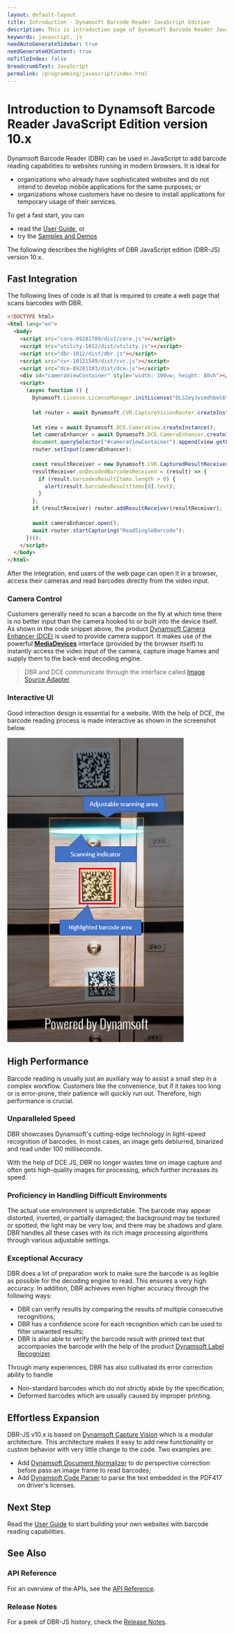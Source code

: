 ```yaml
---
layout: default-layout
title: Introduction - Dynamsoft Barcode Reader JavaScript Edition
description: This is introduction page of Dynamsoft Barcode Reader JavaScript SDK version 10.0.20.
keywords: javascript, js
needAutoGenerateSidebar: true
needGenerateH3Content: true
noTitleIndex: false
breadcrumbText: JavaScript
permalink: /programming/javascript/index.html
---
```


# Introduction to Dynamsoft Barcode Reader JavaScript Edition version 10.x

Dynamsoft Barcode Reader (DBR) can be used in JavaScript to add barcode reading capabilities to websites running in modern browsers. It is ideal for

* organizations who already have sophisticated websites and do not intend to develop mobile applications for the same purposes; or
* organizations whose customers have no desire to install applications for temporary usage of their services.

To get a fast start, you can

* read the [User Guide](user-guide/), or
* try the [Samples and Demos](samples-demos/)

The following describes the highlights of DBR JavaScript edition (DBR-JS) version 10.x.

## Fast Integration

The following lines of code is all that is required to create a web page that scans barcodes with DBR.

``` html
<!DOCTYPE html>
<html lang="en">
  <body>
    <script src="core-09281709/dist/core.js"></script>
    <script src="utility-1012/dist/utility.js"></script>
    <script src="dbr-1012/dist/dbr.js"></script>
    <script src="cvr-10121549/dist/cvr.js"></script>
    <script src="dce-09281103/dist/dce.js"></script>
    <div id="cameraViewContainer" style="width: 100vw; height: 80vh"></div>
    <script>
      (async function () {
        Dynamsoft.License.LicenseManager.initLicense("DLS2eyJvcmdhbml6YXRpb25JRCI6IjIwMDAwMSJ9");

        let router = await Dynamsoft.CVR.CaptureVisionRouter.createInstance();
        
        let view = await Dynamsoft.DCE.CameraView.createInstance();
        let cameraEnhancer = await Dynamsoft.DCE.CameraEnhancer.createInstance(view);
        document.querySelector("#cameraViewContainer").append(view.getUIElement());
        router.setInput(cameraEnhancer);

        const resultReceiver = new Dynamsoft.CVR.CapturedResultReceiver();
        resultReceiver.onDecodedBarcodesReceived = (result) => {
          if (result.barcodesResultItems.length > 0) {
            alert(result.barcodesResultItems[0].text);
          }
        };
        if (resultReceiver) router.addResultReceiver(resultReceiver);

        await cameraEnhancer.open();
        await router.startCapturing("ReadSingleBarcode");
      })();
    </script>
  </body>
</html>
```

After the integration, end users of the web page can open it in a browser, access their cameras and read barcodes directly from the video input.

### Camera Control

Customers generally need to scan a barcode on the fly at which time there is no better input than the camera hooked to or built into the device itself. As shown in the code snippet above, the product [Dynamsoft Camera Enhancer (DCE)](https://www.dynamsoft.com/camera-enhancer/docs/web/programming/javascript/user-guide/index.html) is used to provide camera support. It makes use of the powerful [**MediaDevices**](https://developer.mozilla.org/en-US/docs/Web/API/MediaDevices) interface (provided by the browser itself) to instantly access the video input of the camera, capture image frames and supply them to the back-end decoding engine.

> DBR and DCE communicate through the interface called [Image Source Adapter](https://www.dynamsoft.com/capture-vision/docs/core/architecture/input.html#image-source-adapter?lang=js).

### Interactive UI

Good interaction design is essential for a website. With the help of DCE, the barcode reading process is made interactive as shown in the screenshot below.

![Interactive UI](assets/interactive-ui.png)

## High Performance

Barcode reading is usually just an auxiliary way to assist a small step in a complex workflow. Customers like the convenience, but if it takes too long or is error-prone, their patience will quickly run out. Therefore, high performance is crucial.

### Unparalleled Speed

DBR showcases Dynamsoft's cutting-edge technology in light-speed recognition of barcodes. In most cases, an image gets deblurred, binarized and read under 100 milliseconds.

With the help of DCE JS, DBR no longer wastes time on image capture and often gets high-quality images for processing, which further increases its speed.

### Proficiency in Handling Difficult Environments

The actual use environment is unpredictable. The barcode may appear distorted, inverted, or partially damaged; the background may be textured or spotted; the light may be very low, and there may be shadows and glare. DBR handles all these cases with its rich image processing algorithms through various adjustable settings.

### Exceptional Accuracy

DBR does a lot of preparation work to make sure the barcode is as legible as possible for the decoding engine to read. This ensures a very high accuracy. In addition, DBR achieves even higher accuracy through the following ways:

* DBR can verify results by comparing the results of multiple consecutive recognitions;
* DBR has a confidence score for each recognition which can be used to filter unwanted results;
* DBR is also able to verify the barcode result with printed text that accompanies the barcode with the help of the product [Dynamsoft Label Recognizer](https://www.dynamsoft.com/label-recognition/docs/web/programming/javascript/user-guide.html).

Through many experiences, DBR has also cultivated its error correction ability to handle

* Non-standard barcodes which do not strictly abide by the specification;
* Deformed barcodes which are usually caused by improper printing.

## Effortless Expansion

DBR-JS v10.x is based on [Dynamsoft Capture Vision](https://www.dynamsoft.com/capture-vision/docs/core/architecture/index.html) which is a modular architecture. This architecture makes it easy to add new functionality or custom behavior with very little change to the code. Two examples are:

* Add [Dynamsoft Document Normalizer](https://www.dynamsoft.com/document-normalizer/docs/web/programming/javascript/user-guide/index.html) to do perspective correction before pass an image frame to read barcodes;
* Add [Dynamsoft Code Parser](https://www.dynamsoft.com/code-parser/docs/web/programming/javascript/user-guide.html) to parse the text embedded in the PDF417 on driver's licenses.

## Next Step

Read the [User Guide](user-guide/) to start building your own websites with barcode reading capabilities.

## See Also

### API Reference

For an overview of the APIs, see the [API Reference](api-reference/).

### Release Notes

For a peek of DBR-JS history, check the [Release Notes](release-notes/).
